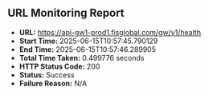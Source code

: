 ## URL Monitoring Report

- **URL:** https://api-gw1-prod1.fisglobal.com/gw/v1/health
- **Start Time:** 2025-06-15T10:57:45.790129
- **End Time:** 2025-06-15T10:57:46.289905
- **Total Time Taken:** 0.499776 seconds
- **HTTP Status Code:** 200
- **Status:** Success
- **Failure Reason:** N/A
